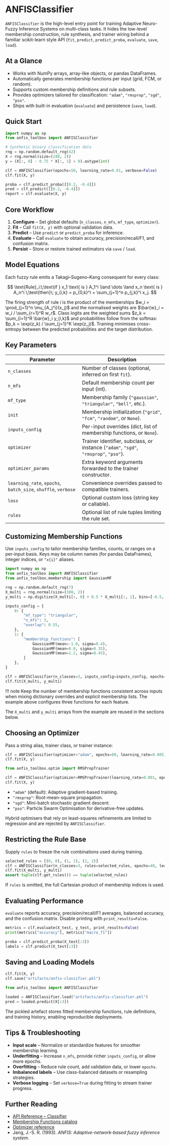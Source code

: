 # ANFISClassifier

`ANFISClassifier` is the high-level entry point for training Adaptive
Neuro-Fuzzy Inference Systems on multi-class tasks. It hides the low-level
membership construction, rule synthesis, and trainer wiring behind a familiar
scikit-learn style API (`fit`, `predict`, `predict_proba`, `evaluate`, `save`,
`load`).

## At a Glance

- Works with NumPy arrays, array-like objects, or pandas DataFrames.
- Automatically generates membership functions per input (grid, FCM, or random).
- Supports custom membership definitions and rule subsets.
- Provides optimizers tailored for classification: `"adam"`, `"rmsprop"`,
    `"sgd"`, `"pso"`.
- Ships with built-in evaluation (`evaluate`) and persistence (`save`, `load`).

## Quick Start

```python
import numpy as np
from anfis_toolbox import ANFISClassifier

# Synthetic binary classification data
rng = np.random.default_rng(42)
X = rng.normal(size=(240, 2))
y = (X[:, 0] - 0.75 * X[:, 1] > 0).astype(int)

clf = ANFISClassifier(epochs=50, learning_rate=0.01, verbose=False)
clf.fit(X, y)

proba = clf.predict_proba([[0.2, -0.4]])
pred = clf.predict([[0.2, -0.4]])
report = clf.evaluate(X, y)
```

## Core Workflow

1. **Configure** – Set global defaults (`n_classes`, `n_mfs`, `mf_type`, `optimizer`).
2. **Fit** – Call `fit(X, y)` with optional validation data.
3. **Predict** – Use `predict` or `predict_proba` for inference.
4. **Evaluate** – Call `evaluate` to obtain accuracy, precision/recall/F1, and confusion matrix.
5. **Persist** – Store or restore trained estimators via `save` / `load`.

## Model Equations

Each fuzzy rule emits a Takagi–Sugeno–Kang consequent for every class:

$$
    \text{Rule}_i:\;\text{if } x_1 \text{ is } A_1^i \land \dots \land x_n \text{ is } A_n^i
\;\text{then}\; y_{i,k} = p_{0,k}^i + \sum_{j=1}^n p_{j,k}^i x_j.
$$

The firing strength of rule $i$ is the product of the memberships
$w_i = \prod_{j=1}^n \mu_{A_j^i}(x_j)$ and the normalised weights are
$\bar{w}_i = w_i / \sum_{r=1}^R w_r$. Class logits are the weighted sums
$z_k = \sum_{i=1}^R \bar{w}_i y_{i,k}$ and probabilities follow from the
softmax: $p_k = \exp(z_k) / \sum_{j=1}^K \exp(z_j)$. Training minimises
cross-entropy between the predicted probabilities and the target distribution.

## Key Parameters

| Parameter | Description |
|-----------|-------------|
| `n_classes` | Number of classes (optional, inferred on first `fit`). |
| `n_mfs` | Default membership count per input (int). |
| `mf_type` | Membership family (`"gaussian"`, `"triangular"`, `"bell"`, etc.). |
| `init` | Membership initialization (`"grid"`, `"fcm"`, `"random"`, or `None`). |
| `inputs_config` | Per-input overrides (dict, list of membership functions, or `None`). |
| `optimizer` | Trainer identifier, subclass, or instance (`"adam"`, `"sgd"`, `"rmsprop"`, `"pso"`). |
| `optimizer_params` | Extra keyword arguments forwarded to the trainer constructor. |
| `learning_rate`, `epochs`, `batch_size`, `shuffle`, `verbose` | Convenience overrides passed to compatible trainers. |
| `loss` | Optional custom loss (string key or callable). |
| `rules` | Optional list of rule tuples limiting the rule set. |

## Customizing Membership Functions

Use `inputs_config` to tailor membership families, counts, or ranges on a
per-input basis. Keys may be column names (for pandas DataFrames), integer
indices, or `"x{i}"` aliases.

```python
import numpy as np
from anfis_toolbox import ANFISClassifier
from anfis_toolbox.membership import GaussianMF

rng = np.random.default_rng(7)
X_multi = rng.normal(size=(300, 2))
y_multi = np.digitize(X_multi[:, 0] + 0.5 * X_multi[:, 1], bins=[-0.5, 0.5])

inputs_config = {
    0: {
        "mf_type": "triangular",
        "n_mfs": 3,
        "overlap": 0.55,
    },
    1: {
        "membership_functions": [
            GaussianMF(mean=-1.0, sigma=0.4),
            GaussianMF(mean=0.0, sigma=0.35),
            GaussianMF(mean=1.2, sigma=0.45),
        ]
    },
}

clf = ANFISClassifier(n_classes=3, inputs_config=inputs_config, epochs=60, learning_rate=0.01)
clf.fit(X_multi, y_multi)
```

!!! note
    Keep the number of membership functions consistent across inputs when
    mixing dictionary overrides and explicit membership lists. The example
    above configures three functions for each feature.

The `X_multi` and `y_multi` arrays from the example are reused in the sections
below.

## Choosing an Optimizer

Pass a string alias, trainer class, or trainer instance:

```python
clf = ANFISClassifier(optimizer="adam", epochs=80, learning_rate=0.005)
clf.fit(X, y)

from anfis_toolbox.optim import RMSPropTrainer

clf = ANFISClassifier(optimizer=RMSPropTrainer(learning_rate=0.001, epochs=120))
clf.fit(X, y)
```

- `"adam"` (default): Adaptive gradient-based training.
- `"rmsprop"`: Root-mean-square propagation.
- `"sgd"`: Mini-batch stochastic gradient descent.
- `"pso"`: Particle Swarm Optimisation for derivative-free updates.

Hybrid optimisers that rely on least-squares refinements are limited to
regression and are rejected by `ANFISClassifier`.

## Restricting the Rule Base

Supply `rules` to freeze the rule combinations used during training.

```python
selected_rules = [(0, 0), (1, 1), (2, 2)]
clf = ANFISClassifier(n_classes=3, rules=selected_rules, epochs=40, learning_rate=0.01)
clf.fit(X_multi, y_multi)
assert tuple(clf.get_rules()) == tuple(selected_rules)
```

If `rules` is omitted, the full Cartesian product of membership indices is used.

## Evaluating Performance

`evaluate` reports accuracy, precision/recall/F1 averages, balanced accuracy,
and the confusion matrix. Disable printing with `print_results=False`.

```python
metrics = clf.evaluate(X_test, y_test, print_results=False)
print(metrics["accuracy"], metrics["macro_f1"])

proba = clf.predict_proba(X_test[:3])
labels = clf.predict(X_test[:3])
```

## Saving and Loading Models

```python
clf.fit(X, y)
clf.save("artifacts/anfis-classifier.pkl")

from anfis_toolbox import ANFISClassifier

loaded = ANFISClassifier.load("artifacts/anfis-classifier.pkl")
pred = loaded.predict(X[:3])
```

The pickled artefact stores fitted membership functions, rule definitions, and
training history, enabling reproducible deployments.

## Tips & Troubleshooting

- **Input scale** – Normalize or standardize features for smoother membership learning.
- **Underfitting** – Increase `n_mfs`, provide richer `inputs_config`, or allow more epochs.
- **Overfitting** – Reduce rule count, add validation data, or lower `epochs`.
- **Imbalanced labels** – Use class-balanced datasets or resampling strategies.
- **Verbose logging** – Set `verbose=True` during fitting to stream trainer progress.

## Further Reading

- [API Reference – Classifier](../api/classifier.md)
- [Membership Functions catalog](../api/membership-functions.md)
- [Optimizer reference](../api/optim.md)
- Jang, J.-S. R. (1993). *ANFIS: Adaptive-network-based fuzzy inference system*.
